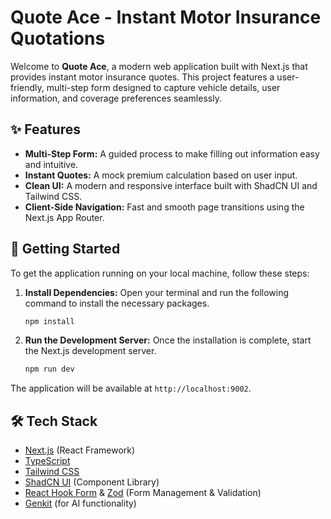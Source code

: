 # Quote Ace - Instant Motor Insurance Quotations

Welcome to **Quote Ace**, a modern web application built with Next.js that provides instant motor insurance quotes. This project features a user-friendly, multi-step form designed to capture vehicle details, user information, and coverage preferences seamlessly.

## ✨ Features

- **Multi-Step Form:** A guided process to make filling out information easy and intuitive.
- **Instant Quotes:** A mock premium calculation based on user input.
- **Clean UI:** A modern and responsive interface built with ShadCN UI and Tailwind CSS.
- **Client-Side Navigation:** Fast and smooth page transitions using the Next.js App Router.

## 🚀 Getting Started

To get the application running on your local machine, follow these steps:

1.  **Install Dependencies:**
    Open your terminal and run the following command to install the necessary packages.
    ```bash
    npm install
    ```

2.  **Run the Development Server:**
    Once the installation is complete, start the Next.js development server.
    ```bash
    npm run dev
    ```

The application will be available at `http://localhost:9002`.

## 🛠️ Tech Stack

- [Next.js](https://nextjs.org/) (React Framework)
- [TypeScript](https://www.typescriptlang.org/)
- [Tailwind CSS](https://tailwindcss.com/)
- [ShadCN UI](https://ui.shadcn.com/) (Component Library)
- [React Hook Form](https://react-hook-form.com/) & [Zod](https://zod.dev/) (Form Management & Validation)
- [Genkit](https://firebase.google.com/docs/genkit) (for AI functionality)

